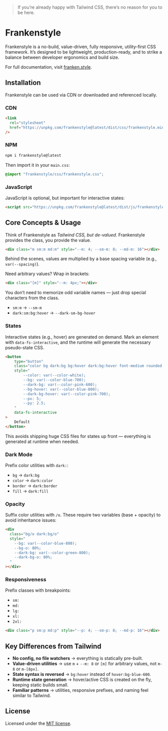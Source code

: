 > If you’re already happy with Tailwind CSS, there’s no reason for you to be here.

# Frankenstyle

Frankenstyle is a no-build, value-driven, fully responsive, utility-first CSS framework. It’s designed to be lightweight, production-ready, and to strike a balance between developer ergonomics and build size.

For full documentation, visit [franken.style](https://franken.style).

## Installation

Frankenstyle can be used via CDN or downloaded and referenced locally.

### CDN

```html
<link
  rel="stylesheet"
  href="https://unpkg.com/frankenstyle@latest/dist/css/frankenstyle.min.css"
/>
```

### NPM

```bash
npm i frankenstyle@latest
```

Then import it in your `main.css`:

```css
@import "frankenstyle/css/frankenstyle.css";
```

### JavaScript

JavaScript is optional, but important for interactive states:

```html
<script src="https://unpkg.com/frankenstyle@latest/dist/js/frankenstyle.min.js"></script>
```

## Core Concepts & Usage

Think of Frankenstyle as _Tailwind CSS, but de-valued_. Frankenstyle provides the class, you provide the value.

```html
<div class="m sm:m md:m" style="--m: 4; --sm-m: 8; --md-m: 16"></div>
```

Behind the scenes, values are multiplied by a base spacing variable (e.g., `var(--spacing)`).

Need arbitrary values? Wrap in brackets:

```html
<div class="[m]" style="--m: 4px;"></div>
```

You don’t need to memorize odd variable names — just drop special characters from the class.

- `sm:m` → `--sm-m`
- `dark:sm:bg:hover` → `--dark-sm-bg-hover`

### States

Interactive states (e.g., hover) are generated on demand. Mark an element with `data-fs-interactive`, and the runtime will generate the necessary pseudo-state CSS.

```html
<button
    type="button"
    class="color bg dark:bg bg:hover dark:bg:hover font-medium rounded-lg text-sm px py"
    style="
        --color: var(--color-white);
        --bg: var(--color-blue-700);
        --dark-bg: var(--color-pink-600);
        --bg-hover: var(--color-blue-800);
        --dark-bg-hover: var(--color-pink-700);
        --px: 5;
        --py: 2.5;
    "
    data-fs-interactive
>
    Default
</button>
```

This avoids shipping huge CSS files for states up front — everything is generated at runtime when needed.

### Dark Mode

Prefix color utilities with `dark:`:

- `bg` → `dark:bg`
- `color` → `dark:color`
- `border` → `dark:border`
- `fill` → `dark:fill`

### Opacity

Suffix color utilities with `/o`. These require two variables (base + opacity) to avoid inheritance issues:

```html
<div
  class="bg/o dark:bg/o"
  style="
    --bg: var(--color-blue-800);
    --bg-o: 80%;
    --dark-bg: var(--color-green-800);
    --dark-bg-o: 80%;
  "
></div>
```

### Responsiveness

Prefix classes with breakpoints:

- `sm:`
- `md:`
- `lg:`
- `xl:`
- `2xl:`

```html
<div class="p sm:p md:p" style="--p: 4; --sm-p: 8; --md-p: 16"></div>
```

## Key Differences from Tailwind

- **No config, no file watchers** → everything is statically pre-built.
- **Value-driven utilities** → use `m` + `--m: 8` or `[m]` for arbitrary values, not `m-8` or `m-[8px]`.
- **State syntax is reversed** → `bg:hover` instead of `hover:bg-blue-600`.
- **Runtime state generation** → hover/active CSS is created on the fly, keeping static builds small.
- **Familiar patterns** → utilities, responsive prefixes, and naming feel similar to Tailwind.

## License

Licensed under the [MIT license](https://github.com/franken-ui/ui/blob/master/LICENSE.md).
